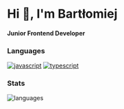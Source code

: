 # Hi 👋, I'm Bartłomiej
#### Junior Frontend Developer

### Languages
[<img src="https://img.shields.io/badge/JavaScript-333?style=for-the-badge&logo=javascript&logoColor=f7df1e" alt="javascript"/>](https://developer.mozilla.org/en-US/docs/Web/JavaScript/)
[<img src="https://img.shields.io/badge/TypeScript-333?style=for-the-badge&logo=typescript&logoColor=007acc" alt="typescript"/>](https://www.typescriptlang.org/)

### Stats
![languages](https://github-readme-stats.vercel.app/api/top-langs?username=kt-trez&show_icons=true&locale=en&layout=compact&theme=transparent)

